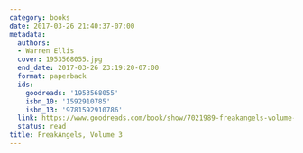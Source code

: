 ```yaml
---
category: books
date: 2017-03-26 21:40:37-07:00
metadata:
  authors:
  - Warren Ellis
  cover: 1953568055.jpg
  end_date: 2017-03-26 23:19:20-07:00
  format: paperback
  ids:
    goodreads: '1953568055'
    isbn_10: '1592910785'
    isbn_13: '9781592910786'
  link: https://www.goodreads.com/book/show/7021989-freakangels-volume-3
  status: read
title: FreakAngels, Volume 3
---
```

